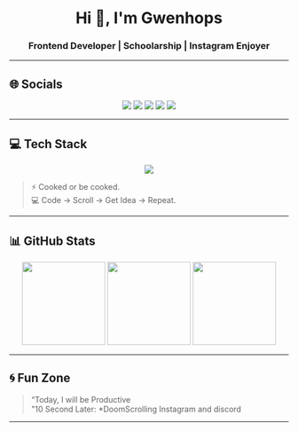 <!-- 🌀 GITHUB PROFILE by ChatGPT -->
<h1 align="center">Hi 👋, I'm Gwenhops</h1>
<h3 align="center">Frontend Developer | Schoolarship | Instagram Enjoyer</h3>

---

## 🌐 Socials
<p align="center">
  <a href="https://discord.gg/B7eXEBWM7N"><img src="https://img.shields.io/badge/Discord-%237289DA.svg?logo=discord&logoColor=white"></a>
  <a href="https://www.facebook.com/profile.php?id=61559635629921"><img src="https://img.shields.io/badge/Facebook-%231877F2.svg?logo=Facebook&logoColor=white"></a>
  <a href="https://www.instagram.com/setengah_mie_ayam/"><img src="https://img.shields.io/badge/Instagram-%23E4405F.svg?logo=Instagram&logoColor=white"></a>
  <a href="https://www.youtube.com/@GwenhTop"><img src="https://img.shields.io/badge/YouTube-%23FF0000.svg?logo=YouTube&logoColor=white"></a>
  <a href="mailto:inigwenh@gmail.com"><img src="https://img.shields.io/badge/Email-D14836?logo=gmail&logoColor=white"></a>
</p>

---

## 💻 Tech Stack
<p align="center">
  <img src="https://skillicons.dev/icons?i=js,ts,react,html,css,php,laravel,java,git,github,vscode" />
</p>

> ⚡ Cooked or be cooked.  
> 💻 Code → Scroll → Get Idea → Repeat.

---

## 📊 GitHub Stats
<p align="center">
  <img src="https://github-readme-stats.vercel.app/api?username=gwenhops&theme=tokyonight&hide_border=false&include_all_commits=true&count_private=true" height="150em" />
  <img src="https://nirzak-streak-stats.vercel.app/?user=gwenhops&theme=tokyonight&hide_border=false" height="150em" />
  <img src="https://github-readme-stats.vercel.app/api/top-langs/?username=gwenhops&theme=tokyonight&hide_border=false&include_all_commits=true&count_private=true&layout=compact" height="150em" />
</p>

---

## 🌀 Fun Zone
> “Today, I will be Productive  
> "10 Second Later: *DoomScrolling Instagram and discord

---
